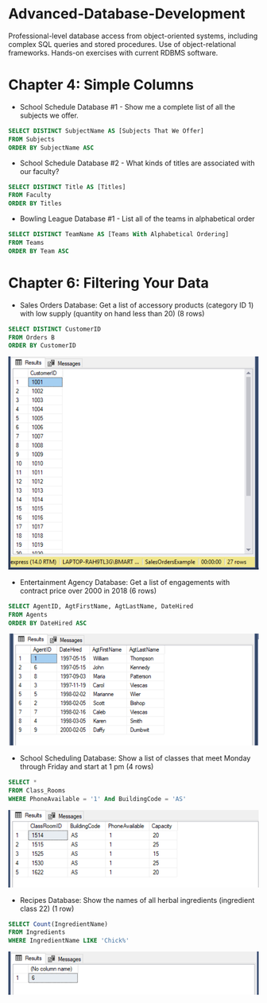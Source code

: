 # Advanced-Database-Development
Professional-level database access from object-oriented systems, including complex SQL queries and stored procedures. Use of object-relational frameworks. Hands-on exercises with current RDBMS software.

# Chapter 4: Simple Columns 
- School Schedule Database #1 - Show me a complete list of all the subjects we offer.
``` SQL
SELECT DISTINCT SubjectName AS [Subjects That We Offer]
FROM Subjects
ORDER BY SubjectName ASC 
```
- School Schedule Database #2 - What kinds of titles are associated with our faculty?
``` SQL
SELECT DISTINCT Title AS [Titles]
FROM Faculty
ORDER BY Titles
```
- Bowling League Database #1 - List all of the teams in alphabetical order
``` SQL
SELECT DISTINCT TeamName AS [Teams With Alphabetical Ordering]
FROM Teams
ORDER BY Team ASC
```
# Chapter 6: Filtering Your Data
- Sales Orders Database: Get a list of accessory products (category ID 1) with low supply (quantity on hand less than 20) (8 rows)
``` SQL
SELECT DISTINCT CustomerID
FROM Orders B
ORDER BY CustomerID
```
<img src="https://github.com/Bmartt5/Advanced-Database-Development/blob/master/Results/Ch%206/3.%20Sales%20Orders%20Database%20Image%20-%20Copy.PNG"
        alt="Sales Order Database">
- Entertainment Agency Database: Get a list of engagements with contract price over 2000 in 2018 (6 rows)
``` SQL
SELECT AgentID, AgtFirstName, AgtLastName, DateHired
FROM Agents
ORDER BY DateHired ASC
```
<img src="https://github.com/Bmartt5/Advanced-Database-Development/blob/master/Results/Ch%206/1.%20Entertainment%20Agency%20Database%20Image%20-%20Copy.PNG"
        alt="Entertainment Agency Database">
- School Scheduling Database: Show a list of classes that meet Monday through Friday and start at 1 pm (4 rows)
``` SQL
SELECT *
FROM Class_Rooms
WHERE PhoneAvailable = '1' And BuildingCode = 'AS'
```
<img src="https://github.com/Bmartt5/Advanced-Database-Development/blob/master/Results/Ch%206/4.%20School%20Schedule%20Database%20Image%20-%20Copy.PNG"
        alt="School Scheduling Database">
- Recipes Database: Show the names of all herbal ingredients (ingredient class 22) (1 row)
``` SQL
SELECT Count(IngredientName)
FROM Ingredients
WHERE IngredientName LIKE 'Chick%'
```
<img src="https://github.com/Bmartt5/Advanced-Database-Development/blob/master/Results/Ch%206/5.%20Recipe%20Database%20Image%20-%20Copy.PNG"
        alt="Recipe Database">
